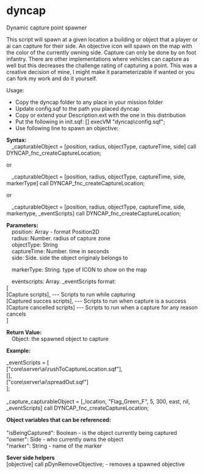 # dyncap
Dynamic capture point spawner

This script will spawn at a given location a building or object that a player or ai can capture for their side.  An objective icon will spawn on the map with the color of the currently owning side.  Capture can only be done by on foot infantry.  There are other implementations where vehicles can capture as well but this decreases the challenge rating of capturing a point.  This was a creative decision of mine, I might make it parameterizable if wanted or you can fork my work and do it yourself.

Usage:

- Copy the dyncap folder to any place in your mission folder
- Update config.sqf to the path you placed dyncap
- Copy or extend your Description.ext with the one in this distribution
- Put the following in init.sqf: [] execVM "dyncap\config.sqf";
- Use following line to spawn an objective:

<p>
<b>Syntax:</b><br>
    &emsp;_capturableObject = [position, radius, objectType, captureTime, side] call DYNCAP_fnc_createCaptureLocation;
    <p>or<p>
    &emsp;_capturableObject = [position, radius, objectType, captureTime, side, markerType] call DYNCAP_fnc_createCaptureLocation;
    <p>or<p>
    &emsp;_capturableObject = [position, radius, objectType, captureTime, side, markertype, _eventScripts] call DYNCAP_fnc_createCaptureLocation;
<p>
<b>Parameters:</b><br>
    &emsp;position: Array - format Position2D<br>
    &emsp;radius: Number. radius of capture zone<br>
    &emsp;objectType: String<br>
    &emsp;captureTime: Number. time in seconds<br>
    &emsp;side: Side. side the object originaly belongs to<p>
    &emsp;markerType: String. type of ICON to show on the map<p>
    &emsp;eventscripts: Array.  _eventScripts format:<br>
        [<br>
            [Capture scripts],             --- Scripts to run while capturing<br>
            [Captured succes scripts],     --- Scripts to run when capture is a success<br>
            [Capture cancelled scripts]    --- Scripts to run when a capture for any reason cancels<br>
        ]<p>
<b>Return Value:</b><br>
    &emsp;Object: the spawned object to capture<p>
<b>Example:</b><br>

_eventScripts = [<br>
    ["core\server\ai\rushToCaptureLocation.sqf"],<br>
    [],<br>
    ["core\server\ai\spreadOut.sqf"]<br>
];<br><br>
_capture_capturableObject = [_location, "Flag_Green_F", 5, 300, east, nil, _eventScripts] call DYNCAP_fnc_createCaptureLocation;
<p>
<b>Object variables that can be referenced:</b><br>
<br>
"isBeingCaptured": Boolean - is the object currently being captured<br>
"owner": Side - who currently owns the object<br>
"marker": String - name of the marker<p>
<b>Sever side helpers</b><br>
[objective] call pDynRemoveObjective; - removes a spawned objective